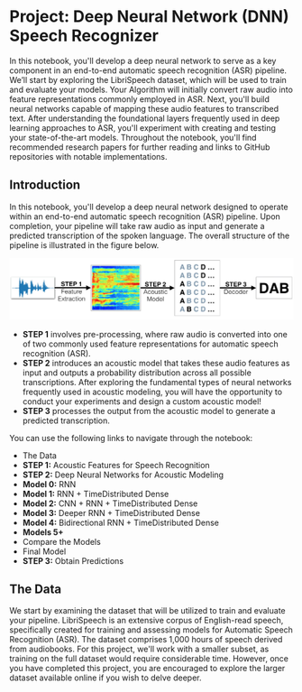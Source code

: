 # Project: Deep Neural Network (DNN) Speech Recognizer

In this notebook, you'll develop a deep neural network to serve as a key component in an end-to-end automatic speech recognition (ASR) pipeline. We’ll start by exploring the LibriSpeech dataset, which will be used to train and evaluate your models. Your Algorithm will initially convert raw audio into feature representations commonly employed in ASR. Next, you'll build neural networks capable of mapping these audio features to transcribed text. After understanding the foundational layers frequently used in deep learning approaches to ASR, you'll experiment with creating and testing your state-of-the-art models. Throughout the notebook, you'll find recommended research papers for further reading and links to GitHub repositories with notable implementations.

## Introduction

In this notebook, you'll develop a deep neural network designed to operate within an end-to-end automatic speech recognition (ASR) pipeline. Upon completion, your pipeline will take raw audio as input and generate a predicted transcription of the spoken language. The overall structure of the pipeline is illustrated in the figure below.

![Figure_P](https://github.com/1Px-Vision/NLP_DL/blob/main/Project_3_DNN_Speech_Recognizer/DDN_Speech.jpg)

* **STEP 1** involves pre-processing, where raw audio is converted into one of two commonly used feature representations for automatic speech recognition (ASR).
* **STEP 2** introduces an acoustic model that takes these audio features as input and outputs a probability distribution across all possible transcriptions. After exploring the fundamental types of neural networks frequently used in acoustic modeling, you will have the opportunity to conduct your experiments and design a custom acoustic model!
* **STEP 3** processes the output from the acoustic model to generate a predicted transcription.

You can use the following links to navigate through the notebook:

* The Data
* **STEP 1:** Acoustic Features for Speech Recognition
* **STEP 2:** Deep Neural Networks for Acoustic Modeling
* **Model 0:** RNN
* **Model 1:** RNN + TimeDistributed Dense
* **Model 2:** CNN + RNN + TimeDistributed Dense
* **Model 3:** Deeper RNN + TimeDistributed Dense
* **Model 4:** Bidirectional RNN + TimeDistributed Dense
* **Models 5+**
* Compare the Models
* Final Model
* **STEP 3:** Obtain Predictions

## The Data

We start by examining the dataset that will be utilized to train and evaluate your pipeline. LibriSpeech is an extensive corpus of English-read speech, specifically created for training and assessing models for Automatic Speech Recognition (ASR). The dataset comprises 1,000 hours of speech derived from audiobooks. For this project, we'll work with a smaller subset, as training on the full dataset would require considerable time. However, once you have completed this project, you are encouraged to explore the larger dataset available online if you wish to delve deeper.
